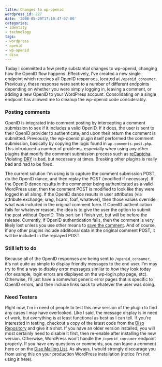 ```yaml
---
title: Changes to wp-openid
wordpress_id: 227
date: '2008-05-29T17:10:47-07:00'
categories:
- identity
- technology
tags:
- wordpress
- openid
- wp-openid
- diso
---
```

Today I committed a few pretty substantial changes to wp-openid, changing how the OpenID flow happens.  Effectively,
I've created a new single endpoint which receives all OpenID responses, located at `/openid_consumer`.  Previously,
these response were sent to a number of different endpoints depending on whether you were simply logging in, leaving a
comment, or adding a new OpenID to your WordPress account.  Consolidating on a single endpoint has allowed me to cleanup
the wp-openid code considerably.

### Posting comments ###

OpenID is integrated into comment posting by intercepting a comment submission to see if it includes a valid OpenID.  If
it does, the user is sent to their OpenID provider to authenticate, and upon their return the comment is submitted.
Previously, the wp-openid plugin itself performed the comment submission, basically by copying the logic found in
`wp-comments-post.php`.  This introduced a number of problems, especially when using any other plugins that modify the
comment submission process such as [reCaptcha][].  Violating [DRY][] is bad, but necessary at times.  Breaking other
plugins is really bad and had to be fixed.

The current solution I'm using is to capture the comment submission POST, do the OpenID dance, and then replay the POST
(modified if necessary).  If the OpenID dance results in the commenter being authenticated as a valid WordPress user,
then the comment POST is modified to look like they were logged in all along.  If the OpenID dance results in user
attributes (via attribute exchange, sreg, hcard, foaf, whatever), then those values override what was included in the
original comment form.  If OpenID authentication fails for whatever reason, the idea is to give the user the option to
submit the post without OpenID.  This part isn't finish yet, but will be before the release.  Currently, if OpenID
authentication fails, then the comment is very likely lost unless you use other means to [save the comment][].  And of
course, if any other plugins include additional data in the original comment POST, it will be included in the replayed
POST.

### Still left to do ###

Because all of the OpenID responses are being sent to `/openid_consumer`, it's not quite as simple to display friendly
messages to the end user.  I'm may try to find a way to display error messages similar to how they look today (for
example, login errors are displayed on the wp-login.php page, etc).  Otherwise, I'll just have a somewhat generic error
pages that is specific to OpenID errors, and then include links back to whatever the user was doing.

### Need Testers ###

Right now, I'm in need of people to test this new version of the plugin to find any cases I may have overlooked.  Like I
said, the message display is in need of work, but everything is at least functional as best as I can tell.  If you're
interested in testing, checkout a copy of the latest code from the [Diso Repository][] and give it a shot.  If you have
an older version installed, you will most certainly need to disable it first, then re-enable after installing the new
version.  Otherwise, WordPress won't handle the `/openid_consumer` endpoint properly.  If you have any questions or
comments, you can leave a comment here or on the [Diso Mailing List][].  As always, I would strongly discourage you from
using this on your production WordPress installation (notice I'm not using it here).

[reCaptcha]: http://wordpress.org/extend/plugins/wp-recaptcha/
[DRY]: http://en.wikipedia.org/wiki/Don%27t_repeat_yourself
[save the comment]: http://wordpress.org/extend/plugins/comment-saver/
[DiSo Repository]: http://diso.googlecode.com/svn/wordpress/wp-openid/trunk/
[Diso Mailing List]: http://groups.google.com/group/diso-project
